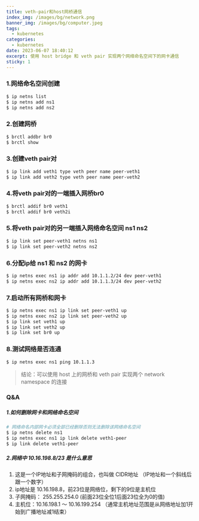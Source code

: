 ```yaml
---
title: veth-pair和host网桥通信
index_img: /images/bg/network.png
banner_img: /images/bg/computer.jpeg
tags:
  - kubernetes
categories:
  - kubernetes
date: 2023-06-07 18:40:12
excerpt: 使用 host bridge 和 veth pair 实现两个网络命名空间下的网卡通信
sticky: 1
---
```


### 1.网络命名空间创建

``` bash
$ ip netns list
$ ip netns add ns1
$ ip netns add ns2
```

### 2.创建网桥

``` bash
$ brctl addbr br0
$ brctl show
```

### 3.创建veth pair对

``` bash
$ ip link add veth1 type veth peer name peer-veth1
$ ip link add veth2 type veth peer name peer-veth2
```

### 4.将veth pair对的一端插入网桥br0 

``` bash
$ brctl addif br0 veth1
$ brctl addif br0 veth2i
```

### 5.将veth pair对的另一端插入网络命名空间 ns1 ns2

``` bash
$ ip link set peer-veth1 netns ns1
$ ip link set peer-veth2 netns ns2
```

### 6.分配ip给 ns1 和 ns2 的网卡

``` bash
$ ip netns exec ns1 ip addr add 10.1.1.2/24 dev peer-veth1
$ ip netns exec ns2 ip addr add 10.1.1.3/24 dev peer-veth2
```

### 7.启动所有网桥和网卡

``` bash
$ ip netns exec ns1 ip link set peer-veth1 up
$ ip netns exec ns2 ip link set peer-veth2 up
$ ip link set veth1 up
$ ip link set veth2 up
$ ip link set br0 up
```

### 8.测试网络是否连通

``` bash
$ ip netns exec ns1 ping 10.1.1.3
```

> 结论：可以使用 host 上的网桥和 veth pair 实现两个 network namespace 的连接

### Q&A

##### 1.如何删除网卡和网络命名空间 

``` bash
# 网络命名内部网卡必须全部已经删除否则无法删除该网络命名空间
$ ip netns delete ns1
$ ip netns exec ns1 ip link delete veth1-peer
$ ip link delete veth1-peer
```

##### 2.网络中 10.16.198.8/23 是什么意思

1. 这是一个IP地址和子网掩码的组合，也叫做 CIDR地址 （IP地址和一个斜线后跟一个数字）
2. ip地址是 10.16.198.8，前23位是网络位，剩下的9位是主机位
3. 子网掩码： 255.255.254.0 (前面23位全位1后面23位全为0的值)
3. 主机位：10.16.198.1 ～ 10.16.199.254 （通常主机地址范围是从网络地址加1开始到广播地址减1结束）
